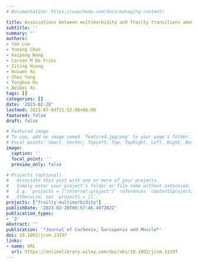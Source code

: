 ```yaml
---
# Documentation: https://wowchemy.com/docs/managing-content/

title: Associations between multimorbidity and frailty transitions among older Americans
subtitle: ''
summary: ''
authors:
- Yan Luo
- Yuming Chen
- Kaipeng Wang
- Carson M De Fries
- Ziting Huang
- Huiwen Xu
- Zhou Yang
- Yonghua Hu
- Beibei Xu
tags: []
categories: []
date: '2023-02-28'
lastmod: 2023-07-04T21:52:00+08:00
featured: false
draft: false

# Featured image
# To use, add an image named `featured.jpg/png` to your page's folder.
# Focal points: Smart, Center, TopLeft, Top, TopRight, Left, Right, BottomLeft, Bottom, BottomRight.
image:
  caption: ''
  focal_point: ''
  preview_only: false

# Projects (optional).
#   Associate this post with one or more of your projects.
#   Simply enter your project's folder or file name without extension.
#   E.g. `projects = ["internal-project"]` references `content/project/deep-learning/index.md`.
#   Otherwise, set `projects = []`.
projects: ["frailty-multimorbidity"]
publishDate: '2023-02-28T06:57:46.407202Z'
publication_types:
- '2'
abstract: ''
publication: '*Journal of Cachexia, Sarcopenia and Muscle*'
doi: 10.1002/jcsm.13197
links:
- name: URL
  url: https://onlinelibrary.wiley.com/doi/abs/10.1002/jcsm.13197
---
```

